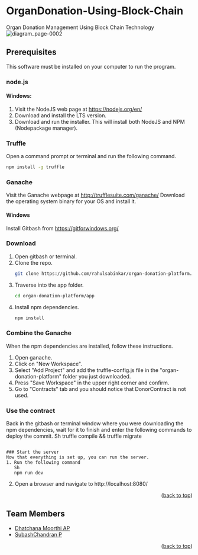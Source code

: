 # OrganDonation-Using-Block-Chain
Organ Donation Management Using Block Chain Technology 
![diagram_page-0002](https://github.com/Dhatchanamoorthi8/OrganDonation-Using-Block-Chain/assets/111693185/f4b01c64-767c-44e2-a1bf-96ba6a5347a7)

## Prerequisites

This software must be installed on your computer to run the program.
### node.js

  #### Windows:
  1. Visit the NodeJS web page at https://nodejs.org/en/
  2. Download and install the LTS version.
  3. Download and run the installer. This will install both NodeJS and NPM (Nodepackage manager).
  
### Truffle
Open a command prompt or terminal and run the following command.
```sh
npm install -g truffle
```

### Ganache
Visit the Ganache webpage at http://trufflesuite.com/ganache/
Download the operating system binary for your OS and install it.

#### Windows
Install Gitbash from https://gitforwindows.org/

### Download
1. Open gitbash or terminal.
2. Clone the repo.
   ```sh
   git clone https://github.com/rahulsabinkar/organ-donation-platform.git
   ```
3. Traverse into the app folder.
   ```sh
   cd organ-donation-platform/app
   ```
4. Install npm dependencies.
   ```sh
   npm install
   ```
   
   
### Combine the Ganache
When the npm dependencies are installed, follow these instructions.
1. Open ganache.
2. Click on "New Workspace".
3. Select "Add Project" and add the truffle-config.js file in the "organ-donation-platform" folder you just downloaded.
4. Press "Save Workspace" in the upper right corner and confirm.
5. Go to "Contracts" tab and you should notice that DonorContract is not used.

### Use the contract
Back in the gitbash or terminal window where you were downloading the npm dependencies, wait for it to finish and enter the following commands to deploy the commit.
Sh
truffle compile && truffle migrate
```

### Start the server
Now that everything is set up, you can run the server.
1. Run the following command
   Sh
   npm run dev
   ```
2. Open a browser and navigate to http://localhost:8080/
<p align="right">(<a href="#readme-top">back to top</a>)</p>

## Team Members

* [Dhatchana Moorthi AP](https://github.com/Dhatchanamoorthi8)
* [SubashChandran P](https://github.com/subash037)

<p align="right">(<a href="#readme-top">back to top</a>)</p>
